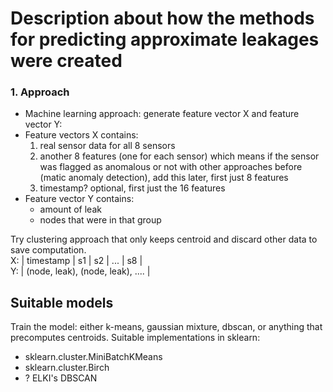 # Description about how the methods for predicting approximate leakages were created

### 1. Approach
- Machine learning approach: generate feature vector X and feature vector Y:
- Feature vectors X contains:
  1. real sensor data for all 8 sensors
  2. another 8 features (one for each sensor) which means if the sensor was flagged as anomalous or not
    with other approaches before (matic anomaly detection), add this later, first just 8 features
  3. timestamp? optional, first just the 16 features
- Feature vector Y contains:
    - amount of leak
    - nodes that were in that group

 Try clustering approach that only keeps centroid and discard other data to save computation.   
 X: | timestamp | s1 | s2 | ... | s8 |     
 Y: | (node, leak), (node, leak), .... |    


## Suitable models
Train the model: either k-means, gaussian mixture, dbscan, or anything that precomputes centroids. 
Suitable implementations in sklearn:
- sklearn.cluster.MiniBatchKMeans
- sklearn.cluster.Birch
- ? ELKI's DBSCAN